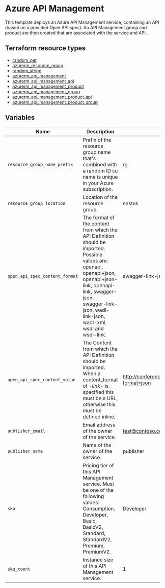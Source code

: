 # Azure API Management

This template deploys an Azure API Management service, containing an API (based on a provided Open API spec). An API Management group and product are then created that are associated with the service and API.

## Terraform resource types

- [random_pet](https://registry.terraform.io/providers/hashicorp/random/latest/docs/resources/pet)
- [azurerm_resource_group](https://registry.terraform.io/providers/hashicorp/azurerm/latest/docs/resources/resource_group)
- [random_string](https://registry.terraform.io/providers/hashicorp/random/latest/docs/resources/string)
- [azurerm_api_management](https://registry.terraform.io/providers/hashicorp/azurerm/latest/docs/resources/api_management)
- [azurerm_api_management_api](https://registry.terraform.io/providers/hashicorp/azurerm/latest/docs/resources/api_management_api)
- [azurerm_api_management_product](https://registry.terraform.io/providers/hashicorp/azurerm/latest/docs/resources/api_management_product)
- [azurerm_api_management_group](https://registry.terraform.io/providers/hashicorp/azurerm/latest/docs/resources/api_management_group)
- [azurerm_api_management_product_api](https://registry.terraform.io/providers/hashicorp/azurerm/latest/docs/resources/api_management_product_api)
- [azurerm_api_management_product_group](https://registry.terraform.io/providers/hashicorp/azurerm/latest/docs/resources/api_management_product_group)

## Variables

| Name | Description | Default |
|-|-|-|
| `resource_group_name_prefix` | Prefix of the resource group name that's combined with a random ID so name is unique in your Azure subscription. | rg |
| `resource_group_location` | Location of the resource group. | eastus |
| `open_api_spec_content_format` | The format of the content from which the API Definition should be imported. Possible values are: openapi, openapi+json, openapi+json-link, openapi-link, swagger-json, swagger-link-json, wadl-link-json, wadl-xml, wsdl and wsdl-link. | swagger-link-json |
| `open_api_spec_content_value` | The Content from which the API Definition should be imported. When a content_format of *-link-* is specified this must be a URL, otherwise this must be defined inline. | http://conferenceapi.azurewebsites.net/?format=json |
| `publisher_email` | Email address of the owner of the service. | test@contoso.com |
| `publisher_name` | Name of the owner of the service. | publisher |
| `sku` | Pricing tier of this API Management service. Must be one of the following values: Consumption, Developer, Basic, BasicV2, Standard, StandardV2, Premium, PremiumV2. | Developer |
| `sku_count` | Instance size of this API Management service. | 1 |
